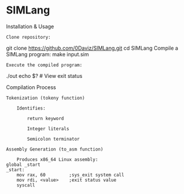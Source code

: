 # SIMLang
Installation & Usage

    Clone repository:
git clone https://github.com/0Daviz/SIMLang.git
cd SIMLang
    Compile a SIMLang program:
make input.sim

    Execute the compiled program:
./out
echo $?  # View exit status

Compilation Process

    Tokenization (tokeny function)

        Identifies:

            return keyword

            Integer literals

            Semicolon terminator

    Assembly Generation (to_asm function)

        Produces x86_64 Linux assembly:
    global _start
    _start:
        mov rax, 60         ;sys_exit system call
        mov rdi, <value>    ;exit status value
        syscall
